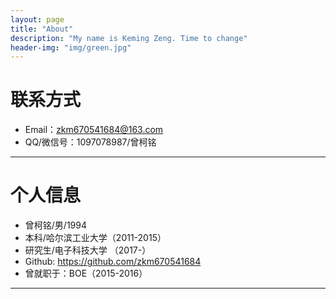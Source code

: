 ```yaml
---
layout: page
title: "About"
description: "My name is Keming Zeng. Time to change"
header-img: "img/green.jpg"
---
```





# 联系方式

*   Email：zkm670541684@163.com
*   QQ/微信号：1097078987/曾柯铭

* * *

# 个人信息

*   曾柯铭/男/1994
*   本科/哈尔滨工业大学（2011-2015）
*   研究生/电子科技大学 （2017-）
*   Github: <https://github.com/zkm670541684>
*   曾就职于：BOE（2015-2016）

* * *
